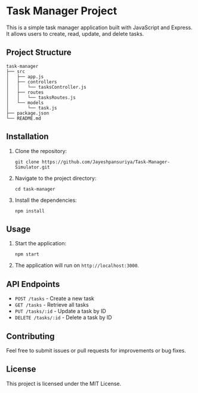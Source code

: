 # Task Manager Project

This is a simple task manager application built with JavaScript and Express. It allows users to create, read, update, and delete tasks.

## Project Structure

```
task-manager
├── src
│   ├── app.js
│   ├── controllers
│   │   └── tasksController.js
│   ├── routes
│   │   └── tasksRoutes.js
│   └── models
│       └── task.js
├── package.json
└── README.md
```

## Installation

1. Clone the repository:

   ```
   git clone https://github.com/Jayeshpansuriya/Task-Manager-Simulator.git

   ```

2. Navigate to the project directory:

   ```
   cd task-manager
   ```

3. Install the dependencies:
   ```
   npm install
   ```

## Usage

1. Start the application:

   ```
   npm start
   ```

2. The application will run on `http://localhost:3000`.

## API Endpoints

- `POST /tasks` - Create a new task
- `GET /tasks` - Retrieve all tasks
- `PUT /tasks/:id` - Update a task by ID
- `DELETE /tasks/:id` - Delete a task by ID

## Contributing

Feel free to submit issues or pull requests for improvements or bug fixes.

## License

This project is licensed under the MIT License.
